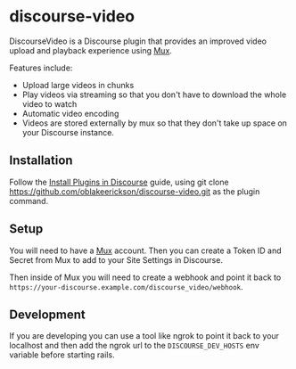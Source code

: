 # discourse-video

DiscourseVideo is a Discourse plugin that provides an improved video upload
and playback experience using [Mux](https://mux.com/).

Features include:

- Upload large videos in chunks
- Play videos via streaming so that you don't have to download the whole video
  to watch
- Automatic video encoding
- Videos are stored externally by mux so that they don't take up space on your
  Discourse instance.

## Installation

Follow the [Install Plugins in
Discourse](https://meta.discourse.org/t/install-plugins-in-discourse/19157)
guide, using git clone https://github.com/oblakeerickson/discourse-video.git as
the plugin command.

## Setup

You will need to have a [Mux](https://mux.com) account. Then you can create a
Token ID and Secret from Mux to add to your Site Settings in Discourse.

Then inside of Mux you will need to create a webhook and point it back to
`https://your-discourse.example.com/discourse_video/webhook`.

## Development

If you are developing you can use a tool like ngrok to point it back to your
localhost and then add the ngrok url to the `DISCOURSE_DEV_HOSTS` env variable
before starting rails.
